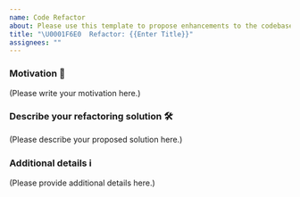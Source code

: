 ```yaml
---
name: Code Refactor
about: Please use this template to propose enhancements to the codebase
title: "\U0001F6E0️  Refactor: {{Enter Title}}"
assignees: ""
---
```


### Motivation 🏁

<!--
A clear and concise description of the motovation for this refactoring task.
Are you refactoring code for better readability?
Are you restructuring a bloated system into components?
-->

(Please write your motivation here.)

### Describe your refactoring solution 🛠️

<!--
A clear and concise description of the refactor.
-->

(Please describe your proposed solution here.)

### Additional details ℹ️

<!--
  Is there anything else you can add about the refactor?
  You might want to link to related issues here, if you haven't already.
-->

(Please provide additional details here.)
